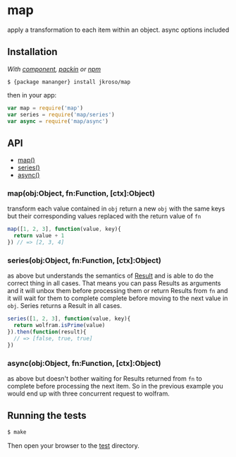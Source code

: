 
# map

  apply a transformation to each item within an object. async options included

## Installation

_With [component](//github.com/component/component), [packin](//github.com/jkroso/packin) or [npm](//github.com/isaacs/npm)_  

    $ {package mananger} install jkroso/map

then in your app:

```js
var map = require('map')
var series = require('map/series')
var async = require('map/async')
```

## API

- [map()](#map)
- [series()](#series)
- [async()](#async)

### map(obj:Object, fn:Function, [ctx]:Object)

  transform each value contained in `obj` return a new `obj` with the same keys but their corresponding values replaced with the return value of `fn`

```js
map([1, 2, 3], function(value, key){
  return value + 1
}) // => [2, 3, 4]
```

### series(obj:Object, fn:Function, [ctx]:Object)

  as above but understands the semantics of [Result](//github.com/jkroso/result) and is able to do the correct thing in all cases. That means you can pass Results as arguments and it will unbox them before processing them or return Results from `fn` and it will wait for them to complete complete before moving to the next value in `obj`. Series returns a Result in all cases.

```js
series([1, 2, 3], function(value, key){
  return wolfram.isPrime(value)
}).then(function(result){
  // => [false, true, true]
})
```

### async(obj:Object, fn:Function, [ctx]:Object)

  as above but doesn't bother waiting for Results returned from `fn` to complete before processing the next item. So in the previous example you would end up with three concurrent request to wolfram.  

## Running the tests

```bash
$ make
```

Then open your browser to the [test](localhost:3000/test/index.html) directory.